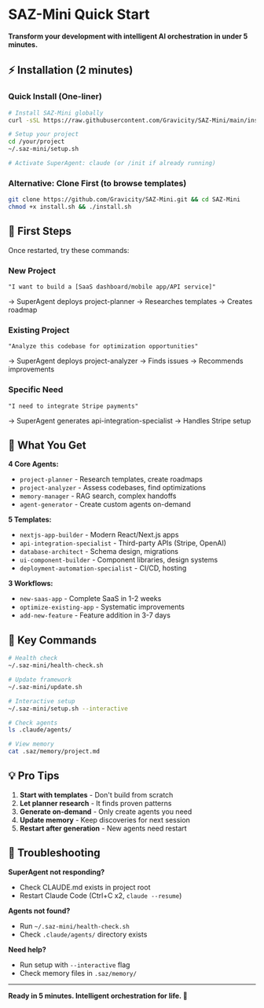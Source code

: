 # SAZ-Mini Quick Start

**Transform your development with intelligent AI orchestration in under 5 minutes.**

## ⚡ Installation (2 minutes)

### Quick Install (One-liner)
```bash
# Install SAZ-Mini globally
curl -sSL https://raw.githubusercontent.com/Gravicity/SAZ-Mini/main/install.sh | bash

# Setup your project  
cd /your/project
~/.saz-mini/setup.sh

# Activate SuperAgent: claude (or /init if already running)
```

### Alternative: Clone First (to browse templates)
```bash
git clone https://github.com/Gravicity/SAZ-Mini.git && cd SAZ-Mini
chmod +x install.sh && ./install.sh
```

## 🚀 First Steps

Once restarted, try these commands:

### New Project
```
"I want to build a [SaaS dashboard/mobile app/API service]"
```
→ SuperAgent deploys project-planner → Researches templates → Creates roadmap

### Existing Project  
```
"Analyze this codebase for optimization opportunities"
```
→ SuperAgent deploys project-analyzer → Finds issues → Recommends improvements

### Specific Need
```
"I need to integrate Stripe payments"
```
→ SuperAgent generates api-integration-specialist → Handles Stripe setup

## 🎯 What You Get

**4 Core Agents:**
- `project-planner` - Research templates, create roadmaps
- `project-analyzer` - Assess codebases, find optimizations
- `memory-manager` - RAG search, complex handoffs
- `agent-generator` - Create custom agents on-demand

**5 Templates:**
- `nextjs-app-builder` - Modern React/Next.js apps
- `api-integration-specialist` - Third-party APIs (Stripe, OpenAI)
- `database-architect` - Schema design, migrations
- `ui-component-builder` - Component libraries, design systems
- `deployment-automation-specialist` - CI/CD, hosting

**3 Workflows:**
- `new-saas-app` - Complete SaaS in 1-2 weeks
- `optimize-existing-app` - Systematic improvements
- `add-new-feature` - Feature addition in 3-7 days

## 🔧 Key Commands

```bash
# Health check
~/.saz-mini/health-check.sh

# Update framework
~/.saz-mini/update.sh

# Interactive setup
~/.saz-mini/setup.sh --interactive

# Check agents
ls .claude/agents/

# View memory
cat .saz/memory/project.md
```

## 💡 Pro Tips

1. **Start with templates** - Don't build from scratch
2. **Let planner research** - It finds proven patterns
3. **Generate on-demand** - Only create agents you need
4. **Update memory** - Keep discoveries for next session
5. **Restart after generation** - New agents need restart

## 🐛 Troubleshooting

**SuperAgent not responding?**
- Check CLAUDE.md exists in project root
- Restart Claude Code (Ctrl+C x2, `claude --resume`)

**Agents not found?**
- Run `~/.saz-mini/health-check.sh`
- Check `.claude/agents/` directory exists

**Need help?**
- Run setup with `--interactive` flag
- Check memory files in `.saz/memory/`

---

**Ready in 5 minutes. Intelligent orchestration for life. 🚀**
